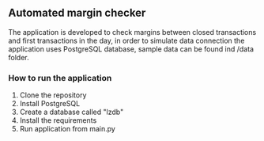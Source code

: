 ## Automated margin checker

The application is developed to check margins between closed transactions and first transactions in the day,
in order to simulate data connection the application uses PostgreSQL database, sample data can be found ind /data
folder.

### How to run the application

1. Clone the repository
2. Install PostgreSQL
3. Create a database called "lzdb"
4. Install the requirements
5. Run application from main.py
